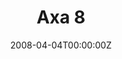 ---
title: "Axa 8"
weight: 8
menu:
  main:
    parent: "axa-anul-i"
    name: "Axa 8"
    weight: 8
final: true
magazine-year: I
magazine-number: 8
date: 2008-04-04T00:00:00Z
day: vineri
meta: Cuv. Iosif scriitorul-de-cântări; Cuv. Gheorghe de la Maleon; Sf. Ierarh Isidor de Sevilia
quote: Nu te închina până nu știi cine-i sfântul.
quote-author: Proverbele Românilor. Iuliu A. ZANNE
---
